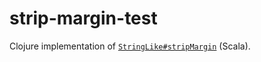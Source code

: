# strip-margin-test

Clojure implementation of [`StringLike#stripMargin`](https://github.com/scala/scala/blob/v2.12.1/src/library/scala/collection/immutable/StringLike.scala#L183-L205) (Scala).
